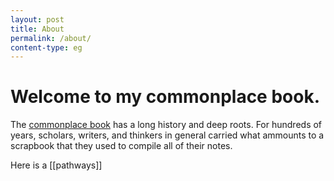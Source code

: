 ```yaml
---
layout: post
title: About
permalink: /about/
content-type: eg
---
```


# Welcome to my commonplace book.

The [commonplace book](_notes/imb/pathways-imb-cohort-content.md) has a long history and deep roots. For hundreds of years, scholars, writers, and thinkers in general carried what ammounts to a scrapbook that they used to compile all of their notes. 

Here is a [[pathways]]